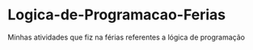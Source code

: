 # Logica-de-Programacao-Ferias
Minhas atividades que fiz na férias referentes a lógica de programação
